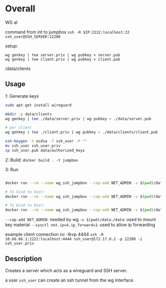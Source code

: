 # Overall


 WG al

command from int to jumpbox
`ssh -R $IP:2222:localhost:22 ssh_user@SSH_SERVER:22200`


setup:
```
wg genkey | tee server.priv | wg pubkey > server.pub
wg genkey | tee client.priv | wg pubkey > client.pub
```

/data/clients

## Usage

1: Generate keys

```bash
sudo apt-get install wireguard

mkdir -p data/clients
wg genkey | tee ./data/server.priv | wg pubkey > ./data/server.pub

# per client
wg genkey | tee ./client.priv | wg pubkey > ./data/clients/client.pub

ssh-keygen -t ecdsa -f ssh_user -P ""
mv ssh_user ssh_user.priv
cp ssh_user.pub data/authorized_keys
```


2: Build:
`docker build . -t jumpbox`

3: Run

```bash

docker run --rm --name wg_ssh_jumpbox --cap-add NET_ADMIN -v $(pwd)/data:/data --sysctl net.ipv4.ip_forward=1 jumpbox

# To bind to host:
docker run --rm --name wg_ssh_jumpbox --cap-add NET_ADMIN -v $(pwd)/data:/data --sysctl net.ipv4.ip_forward=1 -p 0.0.0.0:22200:22200/tcp -p 0.0.0.0:51820:51820/udp jumpbox

# To bind to host:
docker run --rm --name wg_ssh_jumpbox --cap-add NET_ADMIN -v $(pwd)/data:/data --sysctl net.ipv4.ip_forward=1 --expose 22200/tcp,51820/udp jumpbox
```

`--cap-add NET_ADMIN`: needed by wg
`-v $(pwd)/data:/data`: used to mount key material
`--sysctl net.ipv4.ip_forward=1`: used to allow ip forwarding


example client connection
nc -lkvp 4444 
`ssh -R 10.66.66.1:2222:localhost:4444 ssh_user@172.17.0.2 -p 22200 -i ssh_user.priv`

## Description

Creates a server which acts as a wireguard and SSH server.

a user `ssh_user` can create an ssh tunnel from the wg interface.